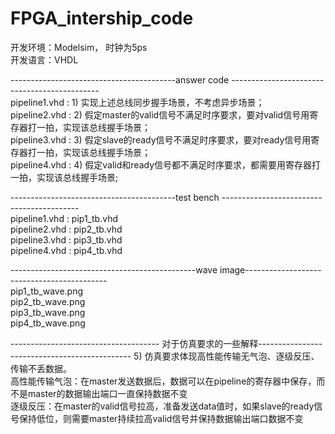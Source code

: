 # FPGA_intership_code


开发环境：Modelsim， 时钟为5ps  
开发语言：VHDL  


-----------------------------------------answer code ---------------------------------------------  
pipeline1.vhd : 1) 实现上述总线同步握手场景，不考虑异步场景；  
pipeline2.vhd : 2) 假定master的valid信号不满足时序要求，要对valid信号用寄存器打一拍，实现该总线握手场景；  
pipeline3.vhd : 3) 假定slave的ready信号不满足时序要求，要对ready信号用寄存器打一拍，实现该总线握手场景；  
pipeline4.vhd : 4) 假定valid和ready信号都不满足时序要求，都需要用寄存器打一拍，实现该总线握手场景;   

-----------------------------------------test bench ------------------------------------------  
pipeline1.vhd : pip1_tb.vhd  
pipeline2.vhd : pip2_tb.vhd  
pipeline3.vhd : pip3_tb.vhd  
pipeline4.vhd : pip4_tb.vhd  


----------------------------------------------wave image-------------------------------------------  
pip1_tb_wave.png  
pip2_tb_wave.png  
pip3_tb_wave.png  
pip4_tb_wave.png  


------------------------------------- 对于仿真要求的一些解释----------------------------------------------
5) 仿真要求体现高性能传输无气泡、逐级反压、传输不丢数据。  
高性能传输气泡：在master发送数据后，数据可以在pipeline的寄存器中保存，而不是master的数据输出端口一直保持数据不变  
逐级反压：在master的valid信号拉高，准备发送data值时，如果slave的ready信号保持低位，则需要master持续拉高valid信号并保持数据输出端口数据不变  



